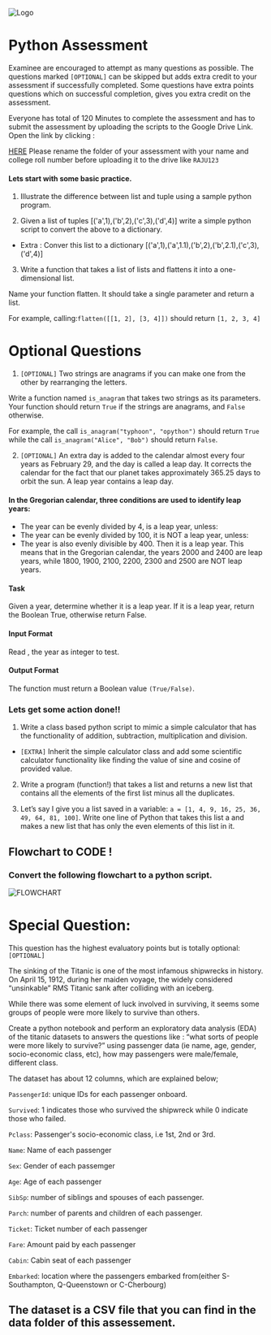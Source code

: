 
![Logo](./images/mpercept_technology_thumbnail.png)


# Python Assessment 

Examinee are encouraged to attempt as many questions as possible. The questions marked `[OPTIONAL]` can be skipped but adds extra credit to your assessment if successfully completed. 
Some questions have extra points questions which on successful completion, gives you extra credit on the assessment.

Everyone has total of 120 Minutes to complete the assessment and has to submit the assessment by uploading the scripts to the Google Drive Link. Open the link by clicking :

[HERE](https://drive.google.com/drive/folders/1HdDN7ASNCQpeREHNdF6KXM734Ak13Hyr?usp=share_link)
Please rename the folder of your assessment with your name and college roll number before uploading it to the drive like `RAJU123`



#### Lets start with some basic practice.

1. Illustrate the difference between list and tuple using a sample python program.

2. Given a list of tuples [('a',1),('b',2),('c',3),('d',4)] write a simple python script to convert the above to a dictionary.
- Extra : Conver this list to a dictionary [('a',1),('a',1.1),('b',2),('b',2.1),('c',3),('d',4)]

3. Write a function that takes a list of lists and flattens it into a one-dimensional list.

Name your function flatten. It should take a single parameter and return a list.

For example, calling:`flatten([[1, 2], [3, 4]])` should return `[1, 2, 3, 4]`


# Optional Questions
1. `[OPTIONAL]` Two strings are anagrams if you can make one from the other by rearranging the letters.

Write a function named `is_anagram` that takes two strings as its parameters. Your function should return `True` if the strings are anagrams, and `False` otherwise.

For example, the call `is_anagram("typhoon", "opython")` should return `True` while the call `is_anagram("Alice", "Bob")` should return `False`.

2. `[OPTIONAL]` An extra day is added to the calendar almost every four years as February 29, and the day is called a leap day. It corrects the calendar for the fact that our planet takes approximately 365.25 days to orbit the sun. A leap year contains a leap day.

####  In the Gregorian calendar, three conditions are used to identify leap years:

- The year can be evenly divided by 4, is a leap year, unless:
- The year can be evenly divided by 100, it is NOT a leap year, unless:
- The year is also evenly divisible by 400. Then it is a leap year.
This means that in the Gregorian calendar, the years 2000 and 2400 are leap years, while 1800, 1900, 2100, 2200, 2300 and 2500 are NOT leap years.

#### Task

Given a year, determine whether it is a leap year. If it is a leap year, return the Boolean True, otherwise return False.

#### Input Format

Read , the year as integer to test.

#### Output Format

The function must return a Boolean value `(True/False)`.



### Lets get some action done!!


1. Write a class based python script to mimic a simple calculator that has the functionality of addition, subtraction, multiplication and division.
- `[EXTRA]` Inherit the simple calculator class and add some scientific calculator functionality like finding the value of sine and cosine of provided value.

2. Write a program (function!) that takes a list and returns a new list that contains all the elements of the first list minus all the duplicates.

3. Let’s say I give you a list saved in a variable: `a = [1, 4, 9, 16, 25, 36, 49, 64, 81, 100]`. Write one line of Python that takes this list a and makes a new list that has only the even elements of this list in it.





## Flowchart to CODE !

### Convert the following flowchart to a python script.



![FLOWCHART](./images/class-register-flowchart.png)



# Special Question:
This question has the highest evaluatory points but is totally optional:
`[OPTIONAL]`

The sinking of the Titanic is one of the most infamous shipwrecks in history.
On April 15, 1912, during her maiden voyage, the widely considered “unsinkable” RMS Titanic sank after colliding with an iceberg.

While there was some element of luck involved in surviving, it seems some groups of people were more likely to survive than others.

Create a python notebook  and perform an exploratory data analysis (EDA) of the titanic datasets to answers the questions like : “what sorts of people were more likely to survive?” using passenger data (ie name, age, gender, socio-economic class, etc), how may passengers were male/female, different class.

The dataset has about 12 columns, which are explained below;

`PassengerId`: unique IDs for each passenger onboard.

`Survived`: 1 indicates those who survived the shipwreck while 0 indicate those who failed.

`Pclass`: Passenger's socio-economic class, i.e 1st, 2nd or 3rd.

`Name`: Name of each passenger

`Sex`: Gender of each passemger

`Age`: Age of each passenger

`SibSp`: number of siblings and spouses of each passenger.

`Parch`: number of parents and children of each passenger.

`Ticket`: Ticket number of each passenger

`Fare`: Amount paid by each passenger

`Cabin`: Cabin seat of each passenger

`Embarked`: location where the passengers embarked from(either S-Southampton, Q-Queenstown or C-Cherbourg)

## The dataset is a CSV file that you can find in the data folder of this assessement.
